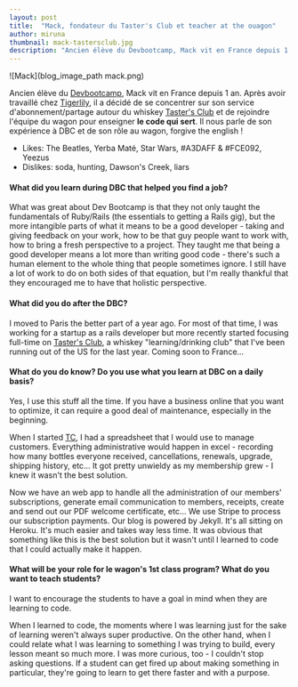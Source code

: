```yaml
---
layout: post
title:  "Mack, fondateur du Taster's Club et teacher at the ouagon"
author: miruna
thumbnail: mack-tastersclub.jpg
description: "Ancien élève du Devbootcamp, Mack vit en France depuis 1 an. Après avoir travaillé chez Tigerlily, il a décidé de se concentrer sur son service d'abonnement/partage autour du whiskey Taster's Club et de rejoindre l'équipe du wagon pour enseigner le code qui sert. Il nous parle de son expérience à DBC et de son rôle au wagon, forgive the english !"
---
```


![Mack](blog_image_path mack.png)

Ancien élève du [Devbootcamp](http://www.devbootcamp.com/), Mack vit en France depuis 1 an. Après avoir travaillé chez  [Tigerlily](http://www.tigerlilyapps.com/fr/), il a décidé de se concentrer sur son service d'abonnement/partage autour du whiskey [Taster's Club](http://www.tastersclub.com/) et de rejoindre l'équipe du wagon pour enseigner **le code qui sert**. Il nous parle de son expérience à DBC et de son rôle au wagon, forgive the english !

- Likes: The Beatles, Yerba Maté, Star Wars, #A3DAFF & #FCE092, Yeezus
- Dislikes: soda, hunting, Dawson's Creek, liars</p>

#### What did you learn during DBC that helped you find a job?

What was great about Dev Bootcamp is that they not only taught the fundamentals of Ruby/Rails (the essentials to getting a Rails gig), but the more intangible parts of what it means to be a good developer - taking and giving feedback on your work, how to be that guy people want to work with, how to bring a fresh perspective to a project. They taught me that being a good developer means a lot more than writing good code - there's such a human element to the whole thing that people sometimes ignore. I still have a lot of work to do on both sides of that equation, but I'm really thankful that they encouraged me to have that holistic perspective.


#### What did you do after the DBC?

I moved to Paris the better part of a year ago. For most of that time, I was working for a startup as a rails developer but more recently started focusing full-time on <a href="http://www.tastersclub.com/" target="_blank">Taster's Club</a>, a whiskey "learning/drinking club" that I've been running out of the US for the last year. Coming soon to France...

#### What do you do know? Do you use what you learn at DBC on a daily basis?

Yes, I use this stuff all the time. If you have a business online that you want to optimize, it can require a good deal of maintenance, especially in the beginning.

When I started [TC](http://www.tastersclub.com/), I had a spreadsheet that I would use to manage customers. Everything administrative would happen in excel - recording how many bottles everyone received, cancellations, renewals, upgrade, shipping history, etc… It got pretty unwieldy as my membership grew - I knew it wasn't the best solution.

Now we have an web app to handle all the administration of our members' subscriptions, generate email communication to members, receipts, create and send out our PDF welcome certificate, etc… We use Stripe to process our subscription payments. Our blog is powered by Jekyll. It's all sitting on Heroku. It's much easier and takes way less time. It was obvious that something like this is the best solution but it wasn't until I learned to code that I could actually make it happen.

#### What will be your role for le wagon's 1st class program? What do you want to teach students?

I want to encourage the students to have a goal in mind when they are learning to code.

When I learned to code, the moments where I was learning just for the sake of learning weren't always super productive. On the other hand, when I could relate what I was learning to something I was trying to build, every lesson meant so much more. I was more curious, too - I couldn't stop asking questions. If a student can get fired up about making something in particular, they're going to learn to get there faster and with a purpose.
